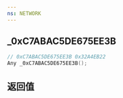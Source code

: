 ```yaml
---
ns: NETWORK
---
```

## _0xC7ABAC5DE675EE3B

```c
// 0xC7ABAC5DE675EE3B 0x32A4EB22
Any _0xC7ABAC5DE675EE3B();
```


## 返回值
